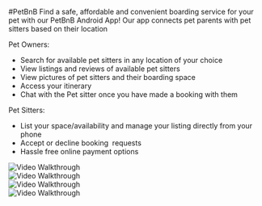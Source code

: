 #PetBnB
Find a safe, affordable and convenient boarding service for your pet with our PetBnB Android App! Our app connects pet parents with pet sitters based on their location


Pet Owners:
- Search for available pet sitters in any location of your choice
- View listings and reviews of available pet sitters
- View pictures of pet sitters and their boarding space
- Access your itinerary
- Chat with the Pet sitter once you have made a booking with them


Pet Sitters:
- List your space/availability and manage your listing directly from your phone
- Accept or decline booking  requests
- Hassle free online payment options

![Video Walkthrough](PetVacayAVHost.gif.gif)  
![Video Walkthrough](PetVacayAVListSpace.gif)  
![Video Walkthrough](PetVacayAVParent.gif)  
![Video Walkthrough](PetVacayAVParent2.gif.gif)
